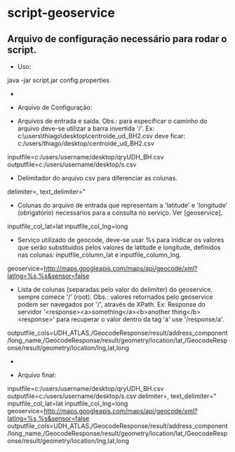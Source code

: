 script-geoservice
=================

Arquivo de configuração necessário para rodar o script.
-----------------------------------------------------------


* Uso:

 java -jar script.jar config.properties

-

* Arquivo de Configuração:

* Arquivos de entrada e saída. Obs.: para especificar o caminho do arquivo deve-se utilizar a barra invertida '/'. Ex: c:\users\thiago\desktop\centroide_ud_BH2.csv deve ficar: c:/users/thiago/desktop/centroide_ud_BH2.csv

inputfile=c:/users/username/desktop/qryUDH_BH.csv
outputfile=c:/users/username/desktop/s.csv


* Delimitador do arquivo csv para diferenciar as colunas.

delimiter=,
text_delimiter=\"


* Colunas do arquivo de entrada que representam a 'latitude' e 'longitude' (obrigatório) necessários para a consulta no serviço. Ver [geoservice].

inputfile_col_lat=lat
inputfile_col_lng=long


* Serviço utilizado de geocode, deve-se usar %s para inidicar os valores que serão substituidos pelos valores de latitude e longitude, definidos nas colunas: inputfile_column_lat e inputfile_column_lng.

geoservice=http://maps.googleapis.com/maps/api/geocode/xml?latlng=%s,%s&sensor=false


* Lista de colunas (separadas pelo valor do delimiter) do geoservice, sempre comece '/' (root). Obs.: valores retornados pelo geoservice podem ser navegados por '/', através de XPath. Ex: Response do servidor '&lt;response&gt;&lt;a&gt;something&lt;/a&gt;&lt;b&gt;another thing&lt;/b&gt;&lt;response&gt;' para recuperar o valor dentro da tag 'a' use '/response/a'.

outputfile_cols=UDH_ATLAS,/GeocodeResponse/result/address_component/long_name,/GeocodeResponse/result/geometry/location/lat,/GeocodeResponse/result/geometry/location/lng,lat,long



-


* Arquivo final:


inputfile=c:/users/username/desktop/qryUDH_BH.csv
outputfile=c:/users/username/desktop/s.csv
delimiter=,
text_delimiter=\"
inputfile_col_lat=lat
inputfile_col_lng=long
geoservice=http://maps.googleapis.com/maps/api/geocode/xml?latlng=%s,%s&sensor=false
outputfile_cols=UDH_ATLAS,/GeocodeResponse/result/address_component/long_name,/GeocodeResponse/result/geometry/location/lat,/GeocodeResponse/result/geometry/location/lng,lat,long

